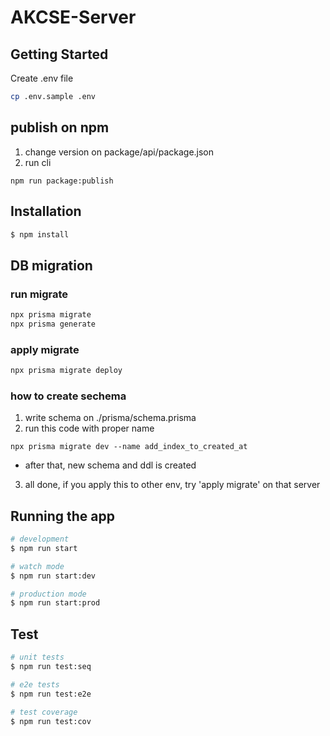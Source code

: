 # AKCSE-Server

## Getting Started

Create .env file

```bash
cp .env.sample .env
```

## publish on npm

1. change version on package/api/package.json
2. run cli

```
npm run package:publish
```

## Installation

```bash
$ npm install
```

## DB migration

### run migrate

```bash
npx prisma migrate
npx prisma generate
```

### apply migrate

```bash
npx prisma migrate deploy
```

### how to create sechema

1. write schema on ./prisma/schema.prisma
2. run this code with proper name

```bash(example)
npx prisma migrate dev --name add_index_to_created_at
```

- after that, new schema and ddl is created

3. all done, if you apply this to other env, try 'apply migrate' on that server

## Running the app

```bash
# development
$ npm run start

# watch mode
$ npm run start:dev

# production mode
$ npm run start:prod
```

## Test

```bash
# unit tests
$ npm run test:seq

# e2e tests
$ npm run test:e2e

# test coverage
$ npm run test:cov
```
